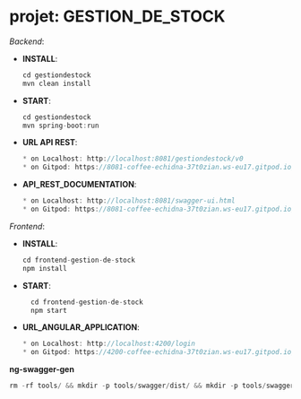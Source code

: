 # projet: GESTION_DE_STOCK


_Backend_:
  * **INSTALL**:
	``` go
    cd gestiondestock
    mvn clean install
	```
  * **START**:
	``` go
    cd gestiondestock
    mvn spring-boot:run
	```
  * **URL API REST**:
	``` go
    * on Localhost: http://localhost:8081/gestiondestock/v0
    * on Gitpod: https://8081-coffee-echidna-37t0zian.ws-eu17.gitpod.io/gestiondestock/v0
	```

  * **API_REST_DOCUMENTATION**:
	``` go
    * on Localhost: http://localhost:8081/swagger-ui.html
    * on Gitpod: https://8081-coffee-echidna-37t0zian.ws-eu17.gitpod.io/swagger-ui.html
	```
	
_Frontend_: 
  * **INSTALL**:
	``` go
    cd frontend-gestion-de-stock
    npm install
	```
  * **START**:
	``` go
      cd frontend-gestion-de-stock
      npm start
	```

  * **URL_ANGULAR_APPLICATION**:
	``` go
    * on Localhost: http://localhost:4200/login
    * on Gitpod: https://4200-coffee-echidna-37t0zian.ws-eu17.gitpod.io/login
	```

**ng-swagger-gen**
``` go
rm -rf tools/ && mkdir -p tools/swagger/dist/ && mkdir -p tools/swagger/src/ && cp /workspace/projet_gds/gestiondestock/target/gestiondestock-0.0.1-SNAPSHOT.jar /workspace/projet_gds/frontend-gestion-de-stock/tools/swagger/dist/ && cp /workspace/projet_gds/gestiondestock/target/swagger.json /workspace/projet_gds/frontend-gestion-de-stock/tools/swagger/src/ && node ./tools/swagger/src/swagger.json 0.0.1-SNAPSHOT && ./node_modules/.bin/ng-swagger-gen -i ./tools/swagger/src/swagger.json -o src/gs-api/src
```
